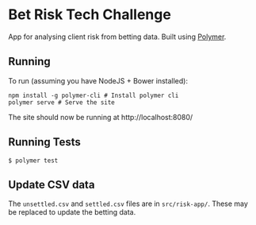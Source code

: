 # Bet Risk Tech Challenge

App for analysing client risk from betting data. Built using [Polymer](https://www.polymer-project.org).

## Running

To run (assuming you have NodeJS + Bower installed):

```
npm install -g polymer-cli # Install polymer cli
polymer serve # Serve the site
```

The site should now be running at http://localhost:8080/


## Running Tests

```
$ polymer test
```

## Update CSV data

The `unsettled.csv` and `settled.csv` files are in `src/risk-app/`. These may be
replaced to update the betting data.
